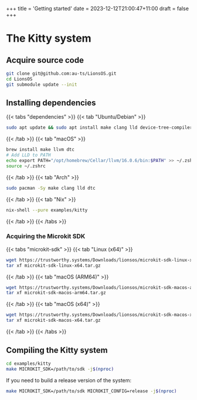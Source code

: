 +++
title = 'Getting started'
date = 2023-12-12T21:00:47+11:00
draft = false
+++

# The Kitty system

## Acquire source code

```sh
git clone git@github.com:au-ts/LionsOS.git
cd LionsOS
git submodule update --init
```

## Installing dependencies

{{< tabs "dependencies" >}}
{{< tab "Ubuntu/Debian" >}}
```sh
sudo apt update && sudo apt install make clang lld device-tree-compiler unzip git
```
{{< /tab >}}
{{< tab "macOS" >}}
```sh
brew install make llvm dtc
# Add LLD to PATH
echo export PATH="/opt/homebrew/Cellar/llvm/16.0.6/bin:$PATH" >> ~/.zshrc
source ~/.zshrc
```
{{< /tab >}}
{{< tab "Arch" >}}
```sh
sudo pacman -Sy make clang lld dtc
```
{{< /tab >}}
{{< tab "Nix" >}}
```sh
nix-shell --pure examples/kitty
```
{{< /tab >}}
{{< /tabs >}}

### Acquiring the Microkit SDK

{{< tabs "microkit-sdk" >}}
{{< tab "Linux (x64)" >}}
```sh
wget https://trustworthy.systems/Downloads/lionsos/microkit-sdk-linux-x64.tar.gz
tar xf microkit-sdk-linux-x64.tar.gz
```
{{< /tab >}}
{{< tab "macOS (ARM64)" >}}
```sh
wget https://trustworthy.systems/Downloads/lionsos/microkit-sdk-macos-arm64.tar.gz
tar xf microkit-sdk-macos-arm64.tar.gz
```
{{< /tab >}}
{{< tab "macOS (x64)" >}}
```sh
wget https://trustworthy.systems/Downloads/lionsos/microkit-sdk-macos-x64.tar.gz
tar xf microkit-sdk-macos-x64.tar.gz
```
{{< /tab >}}
{{< /tabs >}}

## Compiling the Kitty system

```sh
cd examples/kitty
make MICROKIT_SDK=/path/to/sdk -j$(nproc)
```

If you need to build a release version of the system:
```sh
make MICROKIT_SDK=/path/to/sdk MICROKIT_CONFIG=release -j$(nproc)
```
